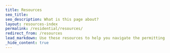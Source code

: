 ```yaml
---
title: Resources
seo_title:
seo_description: What is this page about?
layout: resources-index
permalink: /residential/resources/
redirect_from: /resources
lead_markdown: Use these resources to help you navigate the permitting process.
_hide_content: true
---
```


